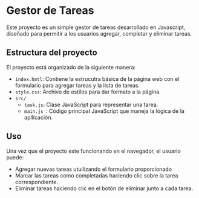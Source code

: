 # Gestor de Tareas

Este proyecto es un simple gestor de tareas desarrollado en Javascript, diseñado para permitir a los usuarios agregar, completar y eliminar tareas.

## Estructura del proyecto

El proyecto está organizado de la siguiente manera:

- `index.hmtl`: Contiene la estrucutra básica de la página web con el formulario para agregar tareas y la lista de tareas.
- `style.css`: Archivo de estilos para dar formato a la página.
- `src/`
    - `task.js`: Clase JavaScript para representar una tarea.
    - `main.js `: Código principal JavaScript que maneja la lógica de la apllicación.

## Uso

Una vez que el proyecto este funcionando en el navegador, el usuario puede:

- Agregar nuevas tareas utuilizando el formulario proporcionado
- Marcar las tareas como completadas haciendo clic sobre la tarea correspondiente.
- Eliminar tareas haciendo clic en el botón de eliminar junto a cada tarea.
